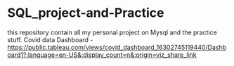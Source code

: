# SQL_project-and-Practice
this repository contain all my personal project on Mysql and the practice stuff.
Covid data Dashboard -  https://public.tableau.com/views/covid_dashboard_16302745119440/Dashboard1?:language=en-US&:display_count=n&:origin=viz_share_link
